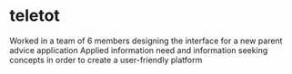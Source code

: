 # teletot
Worked in a team of 6 members designing the interface for a new parent advice application Applied information need and information seeking concepts in order to create a user-friendly platform
